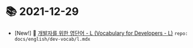 # 📚 2021-12-29
- [New!] 📗 [개발자를 위한 영단어 - L (Vocabulary for Developers - L)](https://til.qriositylog.com/featured/english/dev-vocab/l) `repo: docs/english/dev-vocab/l.mdx`
